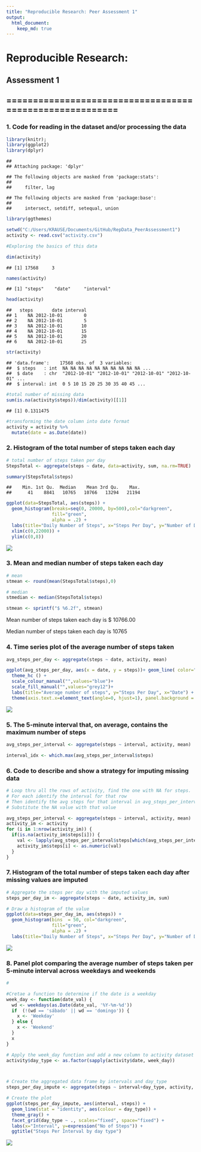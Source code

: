 ```yaml
---
title: "Reproducible Research: Peer Assessment 1"
output: 
  html_document:
    keep_md: true
---
```






# Reproducible Research: 
## Assessment 1
## ========================================================

###  1.	Code for reading in the dataset and/or processing the data


```r
library(knitr);
library(ggplot2)
library(dplyr)
```

```
## 
## Attaching package: 'dplyr'
```

```
## The following objects are masked from 'package:stats':
## 
##     filter, lag
```

```
## The following objects are masked from 'package:base':
## 
##     intersect, setdiff, setequal, union
```

```r
library(ggthemes)

setwd("C:/Users/KRAUSE/Documents/GitHub/RepData_PeerAssessment1")
activity <- read.csv("activity.csv")

#Exploring the basics of this data

dim(activity)
```

```
## [1] 17568     3
```

```r
names(activity)
```

```
## [1] "steps"    "date"     "interval"
```

```r
head(activity)
```

```
##   steps       date interval
## 1    NA 2012-10-01        0
## 2    NA 2012-10-01        5
## 3    NA 2012-10-01       10
## 4    NA 2012-10-01       15
## 5    NA 2012-10-01       20
## 6    NA 2012-10-01       25
```

```r
str(activity)
```

```
## 'data.frame':	17568 obs. of  3 variables:
##  $ steps   : int  NA NA NA NA NA NA NA NA NA NA ...
##  $ date    : chr  "2012-10-01" "2012-10-01" "2012-10-01" "2012-10-01" ...
##  $ interval: int  0 5 10 15 20 25 30 35 40 45 ...
```

```r
#total number of missing data
sum(is.na(activity$steps))/dim(activity)[[1]]
```

```
## [1] 0.1311475
```

```r
#transforming the date column into date format
activity = activity %>% 
  mutate(date = as.Date(date))
```
### 2.	Histogram of the total number of steps taken each day


```r
# total number of steps taken per day
StepsTotal <- aggregate(steps ~ date, data=activity, sum, na.rm=TRUE)

summary(StepsTotal$steps)
```

```
##    Min. 1st Qu.  Median    Mean 3rd Qu.    Max. 
##      41    8841   10765   10766   13294   21194
```

```r
ggplot(data=StepsTotal, aes(steps)) + 
  geom_histogram(breaks=seq(0, 20000, by=500),col="darkgreen", 
                 fill="green", 
                 alpha = .2) + 
  labs(title="Daily Number of Steps", x="Steps Per Day", y="Number of Days") + 
  xlim(c(0,22000)) + 
  ylim(c(0,8))
```

![](PA1_template_files/figure-html/pressure2-1.png)<!-- -->

### 3.	Mean and median number of steps taken each day



```r
# mean
stmean <- round(mean(StepsTotal$steps),0)

# median
stmedian <- median(StepsTotal$steps)

stmean <- sprintf("$ %6.2f", stmean)
```
Mean  number of steps taken each day is $ 10766.00

Median number of steps taken each day is 10765


### 4.	Time series plot of the average number of steps taken

```r
avg_steps_per_day <- aggregate(steps ~ date, activity, mean)

ggplot(avg_steps_per_day, aes(x = date, y = steps))+ geom_line( color="blue", size=0.1) +
  theme_hc () +
  scale_colour_manual("",values="blue")+
  scale_fill_manual("",values="grey12")+  
  labs(title="Average number of steps", y="Steps Per Day", x="Date") + 
  theme(axis.text.x=element_text(angle=0, hjust=1), panel.background = element_rect(fill = NA)) 
```

![](PA1_template_files/figure-html/pressure4-1.png)<!-- -->
### 5.	The 5-minute interval that, on average, contains the maximum number of steps

```r
avg_steps_per_interval <- aggregate(steps ~ interval, activity, mean)

interval_idx <- which.max(avg_steps_per_interval$steps)
```
### 6.	Code to describe and show a strategy for imputing missing data

```r
# Loop thru all the rows of activity, find the one with NA for steps.
# For each identify the interval for that row
# Then identify the avg steps for that interval in avg_steps_per_interval
# Substitute the NA value with that value

avg_steps_per_interval <- aggregate(steps ~ interval, activity, mean)
activity_im <- activity
for (i in 1:nrow(activity_im)) {
  if(is.na(activity_im$steps[i])) {
    val <- lapply(avg_steps_per_interval$steps[which(avg_steps_per_interval$interval == activity_im$interval[i])], round,0)
    activity_im$steps[i] <- as.numeric(val)
  }
}
```
### 7.	Histogram of the total number of steps taken each day after missing values are imputed

```r
# Aggregate the steps per day with the imputed values
steps_per_day_im <- aggregate(steps ~ date, activity_im, sum)

# Draw a histogram of the value 
ggplot(data=steps_per_day_im, aes(steps)) + 
  geom_histogram(bins  = 50, col="darkgreen", 
                 fill="green", 
                 alpha = .2) + 
  labs(title="Daily Number of Steps", x="Steps Per Day", y="Number of Days") 
```

![](PA1_template_files/figure-html/pressure7-1.png)<!-- -->
### 8.	Panel plot comparing the average number of steps taken per 5-minute interval across weekdays and weekends

```r
# 

#Cretae a function to determine if the date is a weekday
week_day <- function(date_val) {
  wd <- weekdays(as.Date(date_val, '%Y-%m-%d'))
  if  (!(wd == 'sábado' || wd == 'domingo')) {
    x <- 'Weekday'
  } else {
    x <- 'Weekend'
  }
  x
}

# Apply the week_day function and add a new column to activity dataset
activity$day_type <- as.factor(sapply(activity$date, week_day))



# Create the aggregated data frame by intervals and day_type
steps_per_day_impute <- aggregate(steps ~ interval+day_type, activity, mean)

# Create the plot
ggplot(steps_per_day_impute, aes(interval, steps)) +
  geom_line(stat = "identity", aes(colour = day_type)) +
  theme_gray() +
  facet_grid(day_type ~ ., scales="fixed", space="fixed") +
  labs(x="Interval", y=expression("No of Steps")) +
  ggtitle("Steps Per Interval by day type")
```

![](PA1_template_files/figure-html/pressure8-1.png)<!-- -->
